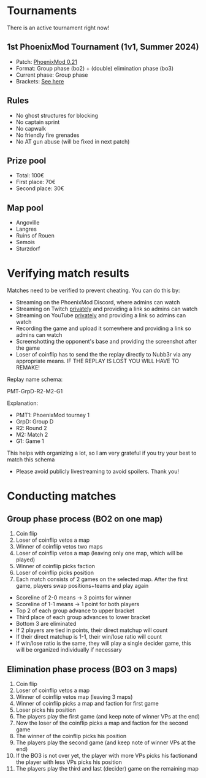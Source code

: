 # Tournaments
There is an active tournament right now!

## 1st PhoenixMod Tournament (1v1, Summer 2024)

- Patch: [PhoenixMod 0.21](https://github.com/Nubb3r/PhoenixMod/releases/tag/0.21)
- Format: Group phase (bo2) + (double) elimination phase (bo3)
- Current phase: Group phase
- Brackets: [See here](https://docs.google.com/spreadsheets/d/1OGbCECBkwzR7thj_DYLaMpKUiqQnQEAycPmMyq37Jvs/edit#gid=1007855922)

## Rules
- No ghost structures for blocking
- No captain sprint
- No capwalk
- No friendly fire grenades
- No AT gun abuse (will be fixed in next patch)

## Prize pool
- Total: 100€
- First place: 70€
- Second place: 30€

## Map pool
- Angoville
- Langres
- Ruins of Rouen
- Semois
- Sturzdorf

# Verifying match results
Matches need to be verified to prevent cheating. You can do this by:
- Streaming on the PhoenixMod Discord, where admins can watch
- Streaming on Twitch [privately](https://www.streamscheme.com/how-to-private-stream-on-twitch/) and providing a link so admins can watch
- Streaming on YouTube [privately](https://support.streamyard.com/hc/en-us/articles/4408476974740-How-do-I-Stream-Privately-to-YouTube) and providing a link so admins can watch
- Recording the game and upload it somewhere and providing a link so admins can watch
- Screenshotting the opponent's base and providing the screenshot after the game
- Loser of coinflip has to send the the replay directly to Nubb3r via any appropriate means. IF THE REPLAY IS LOST YOU WILL HAVE TO REMAKE!
  
Replay name schema:

PMT-GrpD-R2-M2-G1

Explanation:
- PMT1: PhoenixMod tourney 1
- GrpD: Group D
- R2: Round 2
- M2: Match 2
- G1: Game 1

This helps with organizing a lot, so I am very grateful if you try your best to match this schema

- Please avoid publicly livestreaming to avoid spoilers. Thank you!

# Conducting matches

##  Group phase process (BO2 on one map)
1. Coin flip
2. Loser of coinflip vetos a map
3. Winner of coinflip vetos two maps
4. Loser of coinflip vetos a map (leaving only one map, which will be played)
6. Winner of coinflip picks faction
7. Loser of coinflip picks position
8. Each match consists of 2 games on the selected map. After the first game, players swap positions+teams and play again
- Scoreline of 2-0 means -> 3 points for winner
- Scoreline of 1-1 means -> 1 point for both players
- Top 2 of each group advance to upper bracket
- Third place of each group advances to lower bracket
- Bottom 3 are eliminated
- If 2 players are tied in points, their direct matchup will count
- If their direct matchup is 1-1, their win/lose ratio will count
- If win/lose ratio is the same, they will play a single decider game, this will be organized individually if necessary
   
## Elimination phase process (BO3 on 3 maps)
1. Coin flip
2. Loser of coinflip vetos a map
5. Winner of coinflip vetos map (leaving 3 maps)
6. Winner of coinflip picks a map and faction for first game
7. Loser picks his position
8. The players play the first game (and keep note of winner VPs at the end)
9. Now the loser of the coinflip picks a map and faction for the second game
10. The winner of the coinflip picks his position
11. The players play the second game (and keep note of winner VPs at the end)
12. If the BO3 is not over yet, the player with more VPs picks his factionand the player with less VPs picks his position
13. The players play the third and last (decider) game on the remaining map
